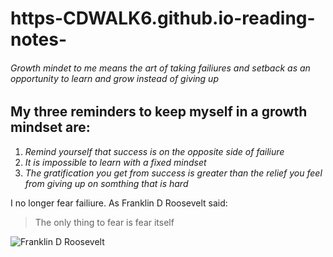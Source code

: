 # https-CDWALK6.github.io-reading-notes-
###### Growth mindet to me means the art of taking failiures and setback as an opportunity to learn and grow instead of giving up
## My three reminders to keep myself in a growth mindset are:
1. _Remind yourself that success is on the opposite side of failiure_
2. *It is impossible to learn with a fixed mindset*
3. _The gratification you get from success is greater than the relief you feel from giving up on somthing that is hard_

I no longer fear failiure. As Franklin D Roosevelt said:

>The only thing to fear is
>fear itself

![Franklin D Roosevelt](https://www.google.com/url?sa=i&url=https%3A%2F%2Fwww.amazon.com%2FFranklin-Roosevelt-13x19-Poster-itself%2Fdp%2FB01MRNNU09&psig=AOvVaw0LD8yc1LqXBbGVpcpggTB-&ust=1630540822196000&source=images&cd=vfe&ved=2ahUKEwjTnqGFvNzyAhUML6wKHVenCFEQr4kDegUIARCyAQ)
